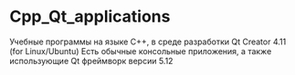 # Cpp_Qt_applications
Учебные программы на языке С++, в среде разработки Qt Creator 4.11 (for Linux/Ubuntu) Есть обычные консольные приложения, а также использующие Qt фреймворк версии 5.12
